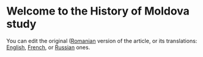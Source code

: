 # Welcome to the History of Moldova study

You can edit the original ([Romanian](../../wiki/ro) version of the article, or its translations: [English](../../wiki/en), [French](../../wiki/fr), or [Russian](../../wiki/ru) ones.
